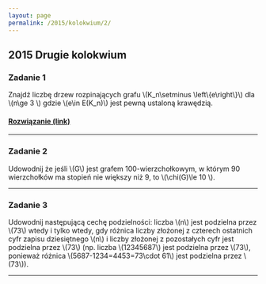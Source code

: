 ```yaml
---
layout: page
permalink: /2015/kolokwium/2/
---
```


## 2015 Drugie kolokwium

### Zadanie 1
Znajdź liczbę drzew rozpinających grafu \\(K\_n\setminus \left\\{e\right\\}\\)
dla \\(n\ge 3 \\) gdzie \\(e\in E(K\_n)\\) jest pewną ustaloną krawędzią.

<div>
  <h4 class="collapsible"><a href="https://math.stackexchange.com/questions/1832958">Rozwiązanie (link)</a></h4>
</div>

---

### Zadanie 2
Udowodnij że jeśli \\(G\\) jest grafem 100-wierzchołkowym, w którym 90
wierzchołków ma stopień nie większy niż 9, to \\(\chi(G)\le 10 \\).

---

### Zadanie 3
Udowodnij następującą cechę podzielności: liczba \\(n\\) jest podzielna
przez \\(73\\) wtedy i tylko wtedy, gdy różnica liczby złożonej z
czterech ostatnich cyfr zapisu dziesiętnego \\(n\\) i liczby złożonej z
pozostałych cyfr jest podzielna przez \\(73\\) (np. liczba \\(12345687\\)
jest podzielna przez \\(73\\), ponieważ różnica \\(5687-1234=4453=73\cdot 61\\) jest podzielna przez \\(73\\)).

---
